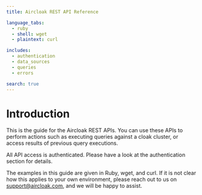 ```yaml
---
title: Aircloak REST API Reference

language_tabs:
  - ruby
  - shell: wget
  - plaintext: curl

includes:
  - authentication
  - data_sources
  - queries
  - errors

search: true
---
```


# Introduction

This is the guide for the Aircloak REST APIs. You can use these APIs to perform actions such as executing queries against a cloak cluster, or access results of previous query executions.

All API access is authenticated. Please have a look at the authentication section for details.

The examples in this guide are given in Ruby, wget, and curl. If it is not clear how this applies to your own environment,
please reach out to us on [support@aircloak.com](mailto:support@aircloak.com), and we will be happy to assist.
